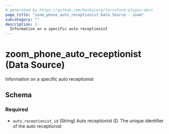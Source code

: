 ```yaml
---
# generated by https://github.com/hashicorp/terraform-plugin-docs
page_title: "zoom_phone_auto_receptionist Data Source - zoom"
subcategory: ""
description: |-
  Information on a specific auto receptionist
---
```


# zoom_phone_auto_receptionist (Data Source)

Information on a specific auto receptionist



<!-- schema generated by tfplugindocs -->
## Schema

### Required

- `auto_receptionist_id` (String) Auto receptionist ID. The unique identifier of the auto receptionist
